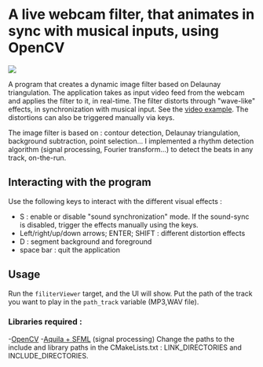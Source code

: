 # A live webcam filter, that animates in sync with musical inputs, using OpenCV

![](images-and-videos/giphy.gif)

A program that creates a dynamic image filter based on Delaunay triangulation. The application takes as input video feed from the webcam and applies the filter to it, in real-time.
The filter distorts through "wave-like" effects, in synchronization with musical input. See the [video example](images-and-videos/Video.mp4).
The distortions can also be triggered manually via keys.

The image filter is based on : contour detection, Delaunay triangulation, background subtraction, point selection...
I implemented a rhythm detection algorithm (signal processing, Fourier transform...) to detect the beats in any track, on-the-run.

## Interacting with the program
Use the following keys to interact with the different visual effects :
- S : enable or disable "sound synchronization" mode. If the sound-sync is disabled, trigger the effects manually using the keys.
- Left/right/up/down arrows; ENTER; SHIFT : different distortion effects
- D : segment background and foreground
- space bar : quit the application

## Usage
Run the ```filiterViewer``` target, and the UI will show.
Put the path of the track you want to play in the ```path_track``` variable (MP3,WAV file).
### Libraries required : 
-[OpenCV](https://opencv.org/releases/)
-[Aquila + SFML]( https://aquila-dsp.org/download/) (signal processing)
Change the paths to the include and library paths in the CMakeLists.txt : LINK_DIRECTORIES and INCLUDE_DIRECTORIES.
